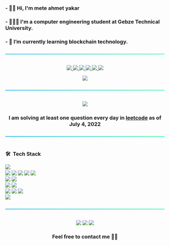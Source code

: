 ### - 🖐🏼 Hi, I'm mete ahmet yakar
### - 👨🏽‍💻 I'm a computer engineering student at Gebze Technical University.
### - 🔭 I’m currently learning blockchain technology.

<p align="center"> 
  <a href="#">
    <img src="https://github.com/meteahmetyakar/meteahmetyakar/blob/main/line.png"/>
    <br></br>
  </a>
</p> 

<p align="center"> 
  <a href="https://github.com/meteahmetyakar/person-recognition-and-tkinter-GUI">
    <img src="https://github-readme-stats.vercel.app/api/pin/?username=meteahmetyakar&repo=person-recognition-and-tkinter-GUI&bg_color=99%,c3c7e8,a9ff99"/>
  </a>
  
  <a href="https://github.com/meteahmetyakar/Bmi-Calculator-With-Image-Processing">
    <img src="https://github-readme-stats.vercel.app/api/pin/?username=meteahmetyakar&repo=Bmi-Calculator-With-Image-Processing&bg_color=99%,c3c7e8,a9ff99"/>
  </a>
  
   <a href="https://github.com/meteahmetyakar/exercises">
    <img src="https://github-readme-stats.vercel.app/api/pin/?username=meteahmetyakar&repo=exercises&bg_color=99%,c3c7e8,a9ff99"/>
  </a>
  
   <a href="https://github.com/meteahmetyakar/tower-of-hanoi-solving-rules">
    <img src="https://github-readme-stats.vercel.app/api/pin/?username=meteahmetyakar&repo=tower-of-hanoi-solving-rules&bg_color=99%,c3c7e8,a9ff98"/>
  </a>
  
  <a href="https://github.com/meteahmetyakar/wordgame">
    <img src="https://github-readme-stats.vercel.app/api/pin/?username=meteahmetyakar&repo=wordgame&bg_color=99%,c3c7e8,a9ff99"/>
  </a>
  
  <a href="https://github.com/meteahmetyakar/knocomy">
    <img src="https://github-readme-stats.vercel.app/api/pin/?username=meteahmetyakar&repo=knocomy&bg_color=99%,c3c7e8,a9ff99"/>
  </a>
</p> 

<p align="center"> 
  <a>
    <img src="https://github-readme-stats.vercel.app/api/top-langs/?username=meteahmetyakar&hide=css,html,makefile&langs_count_private=true&bg_color=82%,c3c7e8,c3c7e8,a9ff99&card_width=805"/>
  </a>
</p> 

<p align="center"> 
  <a>
    <img src="https://github.com/meteahmetyakar/meteahmetyakar/blob/main/line.png"/>
    <br></br>
  </a>
</p> 

<p align="center"> 
  <a href = "https://leetcode.com/meteahmetyakar/">
    <img src="https://leetcard.jacoblin.cool/meteahmetyakar?theme=unicorn&font=Almarai"/>
  </a>
  <h3 align="center">I am solving at least one question every day in <a href="https://leetcode.com/meteahmetyakar/">leetcode</a> as of July 4, 2022</h3>
  
</p> 

<p align="center"> 
  <a>
    <img src="https://github.com/meteahmetyakar/meteahmetyakar/blob/main/line.png"/>
    <br></br>
  </a>
</p> 

### 🛠 &nbsp;Tech Stack

<a href="#"><img src="https://img.shields.io/badge/-Git-05122A?style=plastic&logo=git&color=aeb4e6"></a>\
<a href="#"><img src="https://img.shields.io/badge/-Python-05122A?style=plastic&logo=python&logoColor=37c451&color=aeb4e6"></a>
<a href="#"><img src="https://img.shields.io/badge/Java-ED8B00?style=plastic&logo=java&logoColor=137ecf&color=aeb4e6"></a>
<a href="#"><img src="https://img.shields.io/badge/-C-05122A?style=plastic&logo=C&logoColor=137ecf&color=aeb4e6"></a>
<a href="#"><img src="https://img.shields.io/badge/-C++-05122A?style=plastic&logo=C%2B%2B&logoColor=137ecf&color=aeb4e6"></a>
<a href="#"><img src="https://img.shields.io/badge/-C%23-orange?style=plastic&logo=c-sharp&logoColor=137ecf&color=aeb4e6"></a>\
<a href="#"><img src="https://img.shields.io/badge/MySQL-005C84?style=plastic&logo=mysql&logoColor=white&color=aeb4e6"></a>
<a href="#"><img src="https://img.shields.io/badge/SQLite-07405E?style=plastic&logo=sqlite&logoColor=170c59&color=aeb4e6"></a>\
<a href="#"><img src="https://img.shields.io/badge/-HTML-05122A?style=plastic&logo=HTML5&color=aeb4e6"></a>
<a href="#"><img src="https://img.shields.io/badge/-CSS-05122A?style=plastic&logo=CSS3&logoColor=1572B6&color=aeb4e6"></a>\
<a href="#"><img src="https://img.shields.io/badge/Unity-100000?style=plastic&logo=unity&logoColor=323232&color=aeb4e6"></a>
<a href="#"><img src="https://img.shields.io/badge/-Android%20Studio-green?style=plastic&logo=android-studio&color=aeb4e6"></a>
<a href="#"><img src="https://img.shields.io/badge/-Visual%20Studio-blue?style=plastic&logo=visual-studio&logoColor=137ecf&color=aeb4e6"></a>\
<a href="#"><img src="https://img.shields.io/badge/-Visual%20Studio%20Code-05122A?style=plastic&logo=visual-studio-code&logoColor=137ecf&color=aeb4e6"></a>

<p align="center"> 
   <a>
    <img src="https://github.com/meteahmetyakar/meteahmetyakar/blob/main/line.png"/>
    <br></br>
  </a>
</p> 


<p align="center"> 
  <a href="https://www.linkedin.com/in/meteahmetyakar/"><img src="https://img.shields.io/badge/LinkedIn-0077B5?style=for-the-badge&logo=linkedin&logoColor=white"></a>
  <a href="mailto:meteahmetyakar@gmail.com"><img src="https://img.shields.io/badge/Gmail-D14836?style=for-the-badge&logo=gmail&logoColor=white"></a>
  <a href="https://meteahmetyakar.github.io/"><img src="https://img.shields.io/badge/website-000000?style=for-the-badge&logo=About.me&logoColor=white&color=aeb4e6"></a>
</p>

<h3 align="center">Feel free to contact me 👍🏻</h3>



